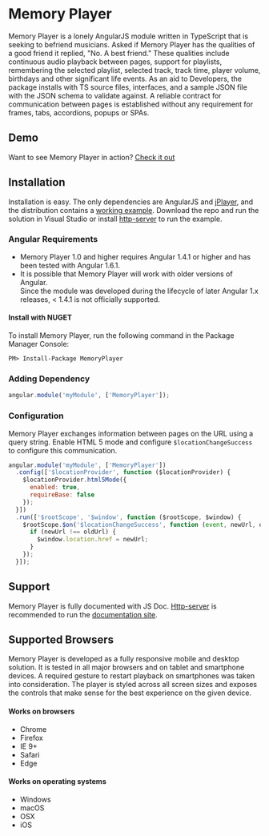 # Memory Player
Memory Player is a lonely AngularJS module written in TypeScript that is seeking to befriend musicians. Asked if Memory Player has the qualities of a good friend it replied, "No. A best friend." These qualities include continuous audio playback between pages, support for playlists, remembering the selected playlist, selected track, track time, player volume, birthdays and other significant life events. As an aid to Developers, the package installs with TS source files, interfaces, and a sample JSON file with the JSON schema to validate against. A reliable contract for communication between pages is established without any requirement for frames, tabs, accordions, popups or SPAs.

## Demo
Want to see Memory Player in action? [Check it out](http://www.thetektonics.com)

## Installation
Installation is easy. The only dependencies are AngularJS and [jPlayer](http://jplayer.org), and the distribution contains a [working example](src/MemoryPlayer/index.html). Download the repo and run the solution in Visual Studio or install [http-server](https://www.npmjs.com/package/http-server) to run the example.

### Angular Requirements
* Memory Player 1.0 and higher requires Angular 1.4.1 or higher and has been tested with Angular 1.6.1.
* It is possible that Memory Player will work with older versions of Angular.  
  Since the module was developed during the lifecycle of later Angular 1.x releases, < 1.4.1 is not officially supported.

#### Install with NUGET
To install Memory Player, run the following command in the Package Manager Console:
```
PM> Install-Package MemoryPlayer
```

### Adding Dependency
```javascript
angular.module('myModule', ['MemoryPlayer']);
```

### Configuration
Memory Player exchanges information between pages on the URL using a query string. Enable HTML 5 mode and configure `$locationChangeSuccess` to configure this communication.
```javascript
angular.module('myModule', ['MemoryPlayer'])
  .config(['$locationProvider', function ($locationProvider) {
    $locationProvider.html5Mode({
      enabled: true,
      requireBase: false
    });
  }])
  .run(['$rootScope', '$window', function ($rootScope, $window) {
    $rootScope.$on('$locationChangeSuccess', function (event, newUrl, oldUrl) {
      if (newUrl !== oldUrl) {
        $window.location.href = newUrl;
      }
    });
  }]);
```

## Support
Memory Player is fully documented with JS Doc. [Http-server](https://www.npmjs.com/package/http-server) is recommended to run the [documentation site](documentation/).

## Supported Browsers
Memory Player is developed as a fully responsive mobile and desktop solution. It is tested in all major browsers and on tablet and smartphone devices. A required gesture to restart playback on smartphones was taken into consideration. The player is styled across all screen sizes and exposes the controls that make sense for the best experience on the given device.

#### Works on browsers
* Chrome
* Firefox
* IE 9+
* Safari
* Edge

#### Works on operating systems
* Windows
* macOS
* OSX
* iOS
